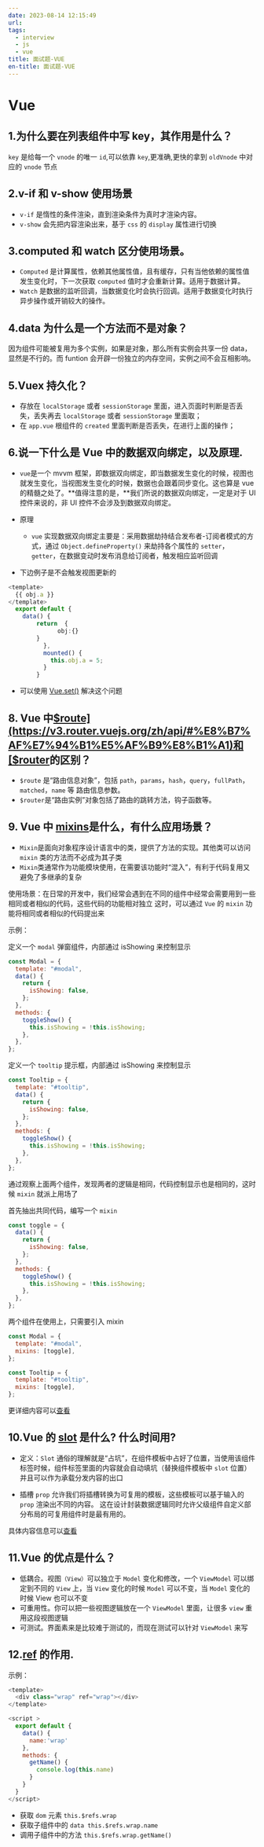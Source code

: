 ```yaml
---
date: 2023-08-14 12:15:49
url:
tags:
  - interview
  - js
  - vue
title: 面试题-VUE
en-title: 面试题-VUE
---
```


# Vue

## 1.为什么要在列表组件中写 key，其作用是什么？

`key` 是给每一个 `vnode` 的唯一 `id`,可以依靠 `key`,更准确,更快的拿到 `oldVnode` 中对 应的 `vnode` 节点

## 2.v-if 和 v-show 使用场景

- `v-if` 是惰性的条件渲染，直到渲染条件为真时才渲染内容。
- `v-show` 会先把内容渲染出来，基于 `css` 的 `display` 属性进行切换

## 3.computed 和 watch 区分使用场景。

- `Computed` 是计算属性，依赖其他属性值，且有缓存，只有当他依赖的属性值发生变化时，下一次获取 `computed` 值时才会重新计算。适用于数据计算。
- `Watch` 是数据的监听回调，当数据变化时会执行回调。适用于数据变化时执行异步操作或开销较大的操作。

## 4.data 为什么是一个方法而不是对象？

因为组件可能被复用为多个实例，如果是对象，那么所有实例会共享一份 data，显然是不行的。而 funtion 会开辟一份独立的内存空间，实例之间不会互相影响。

## 5.Vuex 持久化？

- 存放在 `localStorage` 或者 `sessionStorage` 里面，进入页面时判断是否丢失，丢失再去 `localStorage` 或者 `sessionStorage` 里面取；
- 在 `app.vue` 根组件的 `created` 里面判断是否丢失，在进行上面的操作；

## 6.说一下什么是 Vue 中的数据双向绑定，以及原理.

- `vue`是一个 mvvm 框架，即数据双向绑定，即当数据发生变化的时候，视图也就发生变化，当视图发生变化的时候，数据也会跟着同步变化。这也算是 vue 的精髓之处了。**值得注意的是，**我们所说的数据双向绑定，一定是对于 UI 控件来说的，非 UI 控件不会涉及到数据双向绑定。
- 原理
  - `vue` 实现数据双向绑定主要是：采用数据劫持结合发布者-订阅者模式的方式，通过 `Object.defineProperty()` 来劫持各个属性的 `setter`，`getter`，在数据变动时发布消息给订阅者，触发相应监听回调

- 下边例子是不会触发视图更新的

```typescript
<template>
  {{ obj.a }}
</template>
  export default {
    data() {
        return  {
              obj:{}
        }
          },
          mounted() {
            this.obj.a = 5;
          }
        }
```

- 可以使用 [Vue.set()](https://cn.vuejs.org/v2/api/#Vue-set) 解决这个问题

## 8. Vue 中[$route](https://v3.router.vuejs.org/zh/api/#%E8%B7%AF%E7%94%B1%E5%AF%B9%E8%B1%A1)和[$router](https://v3.router.vuejs.org/zh/api/#router-%E5%AE%9E%E4%BE%8B%E5%B1%9E%E6%80%A7)的区别？

- `$route` 是“路由信息对象”，包括 `path`，`params`，`hash`，`query`，`fullPath`，`matched`，`name` 等
  路由信息参数。
- `$router`是“路由实例”对象包括了路由的跳转方法，钩子函数等。

## 9. Vue 中 [mixins](https://cn.vuejs.org/v2/api/#mixins)是什么，有什么应用场景？

- `Mixin`是面向对象程序设计语言中的类，提供了方法的实现。其他类可以访问 `mixin` 类的方法而不必成为其子类
- `Mixin`类通常作为功能模块使用，在需要该功能时“混入”，有利于代码复用又避免了多继承的复杂

使用场景：在日常的开发中，我们经常会遇到在不同的组件中经常会需要用到一些相同或者相似的代码，这些代码的功能相对独立
这时，可以通过 `Vue` 的 `mixin` 功能将相同或者相似的代码提出来

示例：

定义一个 `modal` 弹窗组件，内部通过 isShowing 来控制显示

```javascript
const Modal = {
  template: "#modal",
  data() {
    return {
      isShowing: false,
    };
  },
  methods: {
    toggleShow() {
      this.isShowing = !this.isShowing;
    },
  },
};
```

定义一个 `tooltip` 提示框，内部通过 isShowing 来控制显示

```javascript
const Tooltip = {
  template: "#tooltip",
  data() {
    return {
      isShowing: false,
    };
  },
  methods: {
    toggleShow() {
      this.isShowing = !this.isShowing;
    },
  },
};
```

通过观察上面两个组件，发现两者的逻辑是相同，代码控制显示也是相同的，这时候 `mixin` 就派上用场了

首先抽出共同代码，编写一个 `mixin`

```javascript
const toggle = {
  data() {
    return {
      isShowing: false,
    };
  },
  methods: {
    toggleShow() {
      this.isShowing = !this.isShowing;
    },
  },
};
```

两个组件在使用上，只需要引入 mixin

```javascript
const Modal = {
  template: "#modal",
  mixins: [toggle],
};

const Tooltip = {
  template: "#tooltip",
  mixins: [toggle],
};
```

更详细内容可以[查看](https://vue3js.cn/interview/vue/mixin.html#%E4%B8%80%E3%80%81mixin%E6%98%AF%E4%BB%80%E4%B9%88)

## 10.Vue 的 [slot](https://cn.vuejs.org/v2/guide/components-slots.htmlhttps://cn.vuejs.org/v2/api/#slot) 是什么? 什么时间用?

- 定义：`Slot` 通俗的理解就是“占坑”，在组件模板中占好了位置，当使用该组件标签时候，组件标签里面的内容就会自动填坑（替换组件模板中 `slot` 位置）并且可以作为承载分发内容的出口

- 插槽 `prop` 允许我们将插槽转换为可复用的模板，这些模板可以基于输入的 `prop` 渲染出不同的内容。 这在设计封装数据逻辑同时允许父级组件自定义部分布局的可复用组件时是最有用的。

具体内容信息可以[查看](https://cn.vuejs.org/v2/guide/components-slots.html)

## 11.Vue 的优点是什么？

- 低耦合。视图`（View）`可以独立于 `Model` 变化和修改，一个 `ViewModel` 可以绑定到不同的 `View` 上，当 `View` 变化的时候 `Model` 可以不变，当 `Model` 变化的时候 View 也可以不变
- 可重用性。你可以把一些视图逻辑放在一个 `ViewModel` 里面，让很多 `view` 重用这段视图逻辑
- 可测试。界面素来是比较难于测试的，而现在测试可以针对 `ViewModel` 来写

## 12.[ref](https://cn.vuejs.org/v2/api/#ref) 的作用.

示例：

```javascript
<template>
  <div class="wrap" ref="wrap"></div>
</template>

<script >
  export default {
    data() {
      name:'wrap'
    },
    methods: {
      getName() {
        console.log(this.name)
      }
    }
  }
</script>

```

- 获取 `dom` 元素 `this.$refs.wrap`
- 获取子组件中的 `data this.$refs.wrap.name`
- 调用子组件中的方法 `this.$refs.wrap.getName() `
